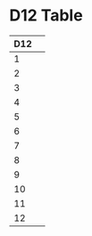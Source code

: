 # D12 Table

| D12 |     |
| --- | --- |
| 1   |     |
| 2   |     |
| 3   |     |
| 4   |     |
| 5   |     |
| 6   |     |
| 7   |     |
| 8   |     |
| 9   |     |
| 10  |     |
| 11  |     |
| 12  |     |

